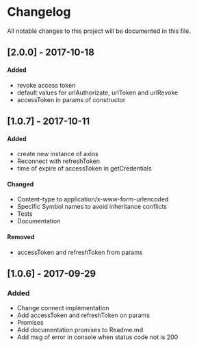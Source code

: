 # Changelog
All notable changes to this project will be documented in this file.

## [2.0.0] - 2017-10-18
#### Added
- revoke access token
- default values for urlAuthorizate, urlToken and urlRevoke
- accessToken in params of constructor

## [1.0.7] - 2017-10-11
#### Added
- create new instance of axios
- Reconnect with refreshToken
- time of expire of accessToken in getCredentials
#### Changed
- Content-type to application/x-www-form-urlencoded
- Specific Symbol names to avoid inheritance conflicts
- Tests
- Documentation
#### Removed
- accessToken and refreshToken from params

## [1.0.6] - 2017-09-29
### Added
- Change connect implementation
- Add accessToken and refreshToken on params
- Promises
- Add documentation promises to Readme.md
- Add msg of error in console when status code not is 200